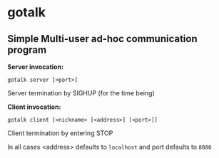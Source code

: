 # gotalk

## Simple Multi-user ad-hoc communication program

**Server invocation:**

	gotalk server [<port>] 

Server termination by SIGHUP (for the time being)

**Client invocation:**

	gotalk client [<nickname> [<address>] [<port>]]

Client termination by entering STOP


In all cases \<address\> defaults to `localhost` and port defaults to `8080`


